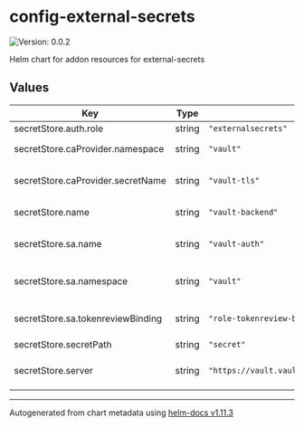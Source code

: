# config-external-secrets

![Version: 0.0.2](https://img.shields.io/badge/Version-0.0.2-informational?style=flat-square)

Helm chart for addon resources for external-secrets

## Values

| Key | Type | Default | Description |
|-----|------|---------|-------------|
| secretStore.auth.role | string | `"externalsecrets"` | Auth role |
| secretStore.caProvider.namespace | string | `"vault"` | CA provider namespace |
| secretStore.caProvider.secretName | string | `"vault-tls"` | CA provider secret name |
| secretStore.name | string | `"vault-backend"` | Secret store name |
| secretStore.sa.name | string | `"vault-auth"` | Service accpunt name |
| secretStore.sa.namespace | string | `"vault"` | Service account namespace |
| secretStore.sa.tokenreviewBinding | string | `"role-tokenreview-binding"` | token review binding |
| secretStore.secretPath | string | `"secret"` | secret path |
| secretStore.server | string | `"https://vault.vault.svc.cluster.local:8200"` | Vault secret store server |

----------------------------------------------
Autogenerated from chart metadata using [helm-docs v1.11.3](https://github.com/norwoodj/helm-docs/releases/v1.11.3)
